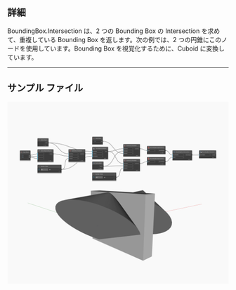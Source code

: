 ## 詳細
BoundingBox.Intersection は、2 つの Bounding Box の Intersection を求めて、重複している Bounding Box を返します。次の例では、2 つの円錐にこのノードを使用しています。Bounding Box を視覚化するために、Cuboid に変換しています。
___
## サンプル ファイル

![Intersection](./Autodesk.DesignScript.Geometry.BoundingBox.Intersection_img.jpg)

